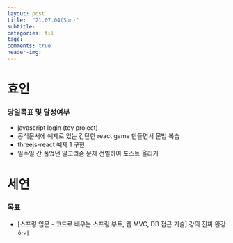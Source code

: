 ```yaml
---
layout: post
title:  "21.07.04(Sun)"
subtitle:
categories: til
tags:
comments: true
header-img: 
---
```

# 효인
### 당일목표 및 달성여부
- javascript login (toy project)
- 공식문서에 예제로 있는 간단한 react game 만들면서 문법 복습
- threejs-react 예제 1 구현
- 일주일 간 풀었던 알고리즘 문제 선별하여 포스트 올리기

# 세연

### 목표 
- [스프링 입문 - 코드로 배우는 스프링 부트, 웹 MVC, DB 접근 기술] 강의 진짜 완강하기
